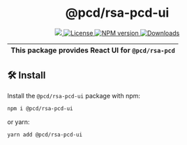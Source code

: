 <p align="center">
    <h1 align="center">
        @pcd/rsa-pcd-ui
    </h1>
</p>

<p align="center">
    <a href="https://github.com/proofcarryingdata">
        <img src="https://img.shields.io/badge/project-PCD-blue.svg?style=flat-square">
    </a>
    <a href="https://github.com/proofcarryingdata/zupass/blob/main/packages/rsa-pcd-ui/LICENSE">
        <img alt="License" src="https://img.shields.io/badge/license-GPL--3.0-green.svg?style=flat-square">
    </a>
    <a href="https://www.npmjs.com/package/@pcd/rsa-pcd-ui">
        <img alt="NPM version" src="https://img.shields.io/npm/v/@pcd/rsa-pcd?style=flat-square" />
    </a>
    <a href="https://npmjs.org/package/@pcd/rsa-pcd-ui">
        <img alt="Downloads" src="https://img.shields.io/npm/dm/@pcd/rsa-pcd-ui.svg?style=flat-square" />
    </a>
</p>

| This package provides React UI for `@pcd/rsa-pcd` |
| ------------------------------------------------- |

## 🛠 Install

Install the `@pcd/rsa-pcd-ui` package with npm:

```bash
npm i @pcd/rsa-pcd-ui
```

or yarn:

```bash
yarn add @pcd/rsa-pcd-ui
```
